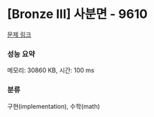 # [Bronze III] 사분면 - 9610 

[문제 링크](https://www.acmicpc.net/problem/9610) 

### 성능 요약

메모리: 30860 KB, 시간: 100 ms

### 분류

구현(implementation), 수학(math)

